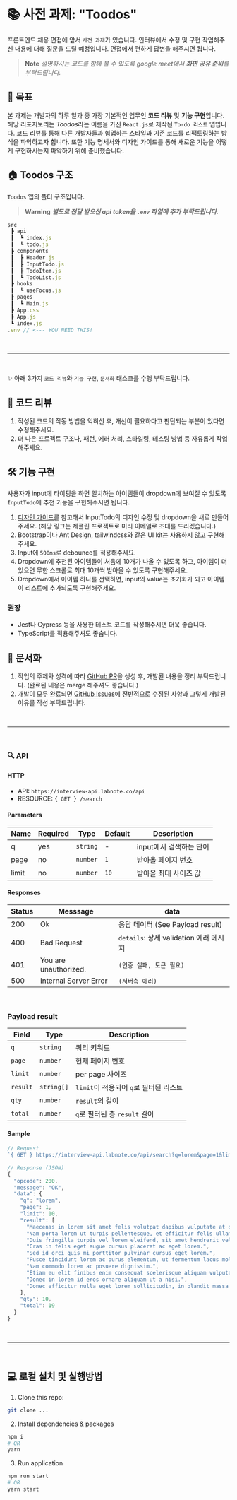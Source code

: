 # 📚 사전 과제: "Toodos"

프론트엔드 채용 면접에 앞서 `사전 과제`가 있습니다.
인터뷰에서 수정 및 구현 작업해주신 내용에 대해 질문을 드릴 예정입니다. 면접에서 편하게 답변을 해주시면 됩니다.

> **Note**
> _설명하시는 코드를 함께 볼 수 있도록 google meet에서 **화면 공유 준비**를 부탁드립니다._

## 🎯 목표

본 과제는 개발자의 하루 일과 중 가장 기본적인 업무인 **코드 리뷰** 및 **기능 구현**입니다. 해당 리포지토리는 *Toodos*라는 이름을 가진 `React.js`로 제작된 `To-do 리스트` 앱입니다. 코드 리뷰를 통해 다른 개발자들과 협업하는 스타일과 기존 코드를 리팩토링하는 방식을 파악하고자 합니다. 또한 기능 명세서와 디자인 가이드를 통해 새로운 기능을 어떻게 구현하시는지 파악하기 위해 준비했습니다.

## 🏠 Toodos 구조

`Toodos` 앱의 폴더 구조입니다. 
> **Warning**
*__별도로 전달 받으신 api token을 `.env` 파일에 추가 부탁드립니다.__*

```javascript
src
 ┣ api
 ┃  ┗ index.js
 ┃  ┗ todo.js
 ┣ components
 ┃  ┣ Header.js
 ┃  ┣ InputTodo.js
 ┃  ┣ TodoItem.js
 ┃  ┗ TodoList.js
 ┣ hooks
 ┃  ┗ useFocus.js
 ┣ pages
 ┃  ┗ Main.js
 ┣ App.css
 ┣ App.js
 ┗ index.js
.env // <--- YOU NEED THIS!

```

<br/>

---

<br/>

✨ 아래 3가지 `코드 리뷰`와 `기능 구현`, `문서화` 태스크를 수행 부탁드립니다.

## 👀 코드 리뷰

1. 작성된 코드의 작동 방법을 익히신 후, 개선이 필요하다고 판단되는 부분이 있다면 수정해주세요.
2. 더 나은 프로젝트 구조나, 패턴, 에러 처리, 스타일링, 테스팅 방법 등 자유롭게 작업해주세요.

## 🛠 기능 구현

사용자가 input에 타이핑을 하면 일치하는 아이템들이 dropdown에 보여질 수 있도록 `InputTodo`에 추천 기능을 구현해주시면 됩니다.

1. [디자인 가이드](https://zpl.io/r17Wzv1)를 참고해서 InputTodo의 디자인 수정 및 dropdown을 새로 만들어주세요. (해당 링크는 제플린 프로젝트로 미리 이메일로 초대를 드리겠습니다.)
2. Bootstrap이나 Ant Design, tailwindcss와 같은 UI kit는 사용하지 않고 구현해 주세요.
3. Input에 `500ms`로 debounce를 적용해주세요.
4. Dropdown에 추천된 아이템들이 처음에 10개가 나올 수 있도록 하고, 아이템이 더 있으면 무한 스크롤로 최대 10개씩 받아올 수 있도록 구현해주세요.
5. Dropdown에서 아이템 하나를 선택하면, input의 value는 초기화가 되고 아이템이 리스트에 추가되도록 구현해주세요.

### 권장
- Jest나 Cypress 등을 사용한 테스트 코드를 작성해주시면 더욱 좋습니다.
- TypeScript를 적용해주셔도 좋습니다.

## 📜 문서화

1. 작업의 주제와 성격에 따라 [GitHub PR](https://docs.github.com/es/pull-requests/collaborating-with-pull-requests/proposing-changes-to-your-work-with-pull-requests/creating-a-pull-request)을 생성 후, 개발된 내용을 정리 부탁드립니다. (완료된 내용은 merge 해주셔도 좋습니다.)
2. 개발이 모두 완료되면 [GitHub Issues](https://docs.github.com/en/issues/tracking-your-work-with-issues/about-issues)에 전반적으로 수정된 사항과 그렇게 개발된 이유를 작성 부탁드립니다.

<br/>

---

<br/>

### 🔍 API

#### HTTP

- API: `https://interview-api.labnote.co/api`
- RESOURCE: `{ GET } /search`

#### Parameters

| Name  | Required | Type     | Default | Description             |
| ----- | -------- | -------- | ------- | ----------------------- |
| q     | yes      | `string` | -       | input에서 검색하는 단어 |
| page  | no       | `number` | `1`     | 받아올 페이지 번호      |
| limit | no       | `number` | `10`    | 받아올 최대 사이즈 값   |

#### Responses

| Status | Messsage              | data                                                 |
| ------ | --------------------- | ---------------------------------------------------- |
| 200    | Ok                    | 응답 데이터 (See Payload result) |
| 400    | Bad Request           | `details`: 상세 validation 에러 메시지               |
| 401    | You are unauthorized. | `(인증 실패, 토큰 필요)`                             |
| 500    | Internal Server Error | `(서버측 에러)`                                      |

<br/>

### Payload result

| Field    | Type       | Description                            |
| -------- | ---------- | -------------------------------------- |
| `q`      | `string`   | 쿼리 키워드                            |
| `page`   | `number`   | 현재 페이지 번호                       |
| `limit`  | `number`   | per page 사이즈                        |
| `result` | `string[]` | `limit`이 적용되어 `q`로 필터된 리스트 |
| `qty`    | `number`   | `result`의 길이                        |
| `total`  | `number`   | `q`로 필터된 총 `result` 길이          |

#### Sample

```javascript
// Request
`{ GET } https://interview-api.labnote.co/api/search?q=lorem&page=1&limit=10`

// Response (JSON)
{
  "opcode": 200,
  "message": "OK",
  "data": {
    "q": "lorem",
    "page": 1,
    "limit": 10,
    "result": [
      "Maecenas in lorem sit amet felis volutpat dapibus vulputate at dui.",
      "Nam porta lorem ut turpis pellentesque, et efficitur felis ullamcorper.",
      "Duis fringilla turpis vel lorem eleifend, sit amet hendrerit velit gravida.",
      "Cras in felis eget augue cursus placerat ac eget lorem.",
      "Sed id orci quis mi porttitor pulvinar cursus eget lorem.",
      "Fusce tincidunt lorem ac purus elementum, ut fermentum lacus mollis.",
      "Nam commodo lorem ac posuere dignissim.",
      "Etiam eu elit finibus enim consequat scelerisque aliquam vulputate lorem.",
      "Donec in lorem id eros ornare aliquam ut a nisi.",
      "Donec efficitur nulla eget lorem sollicitudin, in blandit massa dictum."
    ],
    "qty": 10,
    "total": 19
  }
}
```

<br/>

---

<br/>

## 💻 로컬 설치 및 실행방법

1. Clone this repo:

```bash
git clone ...
```

2. Install dependencies & packages

```bash
npm i
# OR
yarn
```

3. Run application

```bash
npm run start
# OR
yarn start
```
